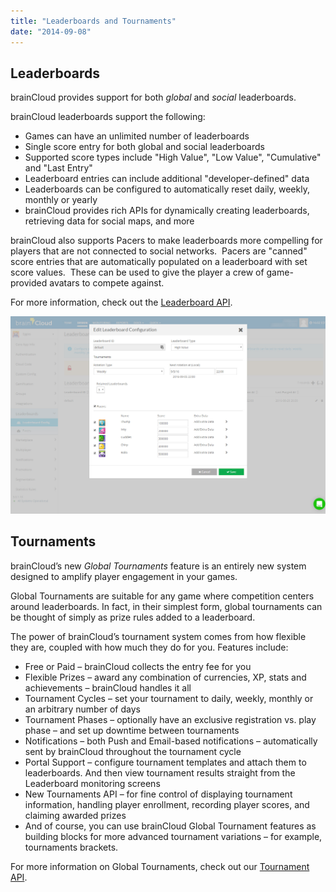 ```yaml
---
title: "Leaderboards and Tournaments"
date: "2014-09-08"
---
```


## Leaderboards

brainCloud provides support for both _global_ and _social_ leaderboards.

brainCloud leaderboards support the following:

- Games can have an unlimited number of leaderboards
- Single score entry for both global and social leaderboards
- Supported score types include "High Value", "Low Value", "Cumulative" and "Last Entry"
- Leaderboard entries can include additional "developer-defined" data
- Leaderboards can be configured to automatically reset daily, weekly, monthly or yearly
- brainCloud provides rich APIs for dynamically creating leaderboards, retrieving data for social maps, and more

brainCloud also supports Pacers to make leaderboards more compelling for players that are not connected to social networks.  Pacers are "canned" score entries that are automatically populated on a leaderboard with set score values.  These can be used to give the player a crew of game-provided avatars to compete against.

For more information, check out the [Leaderboard API](/api/capi/leaderboard).

[![brainCloud](images/brainCloud_dashboard_lbConfig.jpg)](images/brainCloud_dashboard_lbConfig.jpg)

## Tournaments

brainCloud’s new _Global Tournaments_ feature is an entirely new system designed to amplify player engagement in your games.

Global Tournaments are suitable for any game where competition centers around leaderboards. In fact, in their simplest form, global tournaments can be thought of simply as prize rules added to a leaderboard.

The power of brainCloud’s tournament system comes from how flexible they are, coupled with how much they do for you. Features include:

- Free or Paid – brainCloud collects the entry fee for you
- Flexible Prizes – award any combination of currencies, XP, stats and achievements – brainCloud handles it all
- Tournament Cycles – set your tournament to daily, weekly, monthly or an arbitrary number of days
- Tournament Phases – optionally have an exclusive registration vs. play phase – and set up downtime between tournaments
- Notifications – both Push and Email-based notifications – automatically sent by brainCloud throughout the tournament cycle
- Portal Support – configure tournament templates and attach them to leaderboards. And then view tournament results straight from the Leaderboard monitoring screens
- New Tournaments API – for fine control of displaying tournament information, handling player enrollment, recording player scores, and claiming awarded prizes
- And of course, you can use brainCloud Global Tournament features as building blocks for more advanced tournament variations – for example, tournaments brackets.

For more information on Global Tournaments, check out our [Tournament API](/api/capi/tournament).
